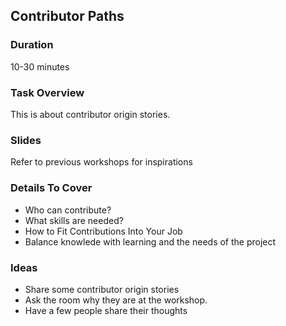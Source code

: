 ## Contributor Paths

### Duration

10-30 minutes

### Task Overview

This is about contributor origin stories.

### Slides

Refer to previous workshops for inspirations

### Details To Cover 

- Who can contribute?
- What skills are needed?
- How to Fit Contributions Into Your Job
- Balance knowlede with learning and the needs of the project

### Ideas

- Share some contributor origin stories
- Ask the room why they are at the workshop.
- Have a few people share their thoughts